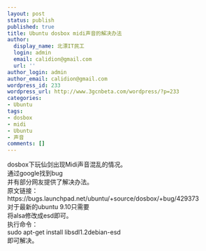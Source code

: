 ```yaml
---
layout: post
status: publish
published: true
title: Ubuntu dosbox midi声音的解决办法
author:
  display_name: 北漂IT民工
  login: admin
  email: calidion@gmail.com
  url: ''
author_login: admin
author_email: calidion@gmail.com
wordpress_id: 233
wordpress_url: http://www.3gcnbeta.com/wordpress/?p=233
categories:
- Ubuntu
tags:
- dosbox
- midi
- Ubuntu
- 声音
comments: []
---
```

<p>dosbox下玩仙剑出现Midi声音混乱的情况。<br />
通过google找到bug<br />
并有部分网友提供了解决办法。<br />
原文链接：<br />
https://bugs.launchpad.net/ubuntu/+source/dosbox/+bug/429373<br />
对于最新的ubuntu 9.10只需要<br />
将alsa修改成esd即可。<br />
执行命令：<br />
sudo apt-get install libsdl1.2debian-esd<br />
即可解决。</p>
